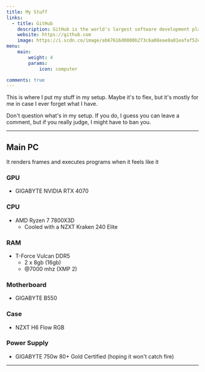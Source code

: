 ```yaml
---
title: My Stuff
links:
  - title: GitHub
    description: GitHub is the world's largest software development platform.
    website: https://github.com
    image: https://i.scdn.co/image/ab67616d0000b273c6a08eae8a01eafaf52ec93c
menu:
    main: 
        weight: 4
        params:
            icon: computer

comments: true
---
```


This is where I put my stuff in my setup. Maybe it's to flex, but it's mostly for me in case I ever forget what I have.

Don't question what's in my setup. If you do, I guess you can leave a comment, but if you really judge, I might have to ban you.

---

## Main PC

It renders frames and executes programs when it feels like it

### GPU

- GIGABYTE NVIDIA RTX 4070

### CPU

- AMD Ryzen 7 7800X3D
  - Cooled with a NZXT Kraken 240 Elite

### RAM

- T-Force Vulcan DDR5
  - 2 x 8gb (16gb)
  - @7000 mhz (XMP 2)

### Motherboard

- GIGABYTE B550

### Case

- NZXT H6 Flow RGB

### Power Supply

- GIGABYTE 750w 80+ Gold Certified (hoping it won't catch fire)

---
